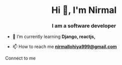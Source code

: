 <h1 align="center">Hi 👋, I'm Nirmal</h1>
<h3 align="center">I am a software developer  </h3>

- 🌱 I’m currently learning **Django, reactjs,**

- 📫 How to reach me **nirmallohiya999@gmail.com**

 Connect to me



